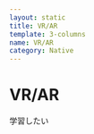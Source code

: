 ```yaml
---
layout: static
title: VR/AR
template: 3-columns
name: VR/AR
category: Native
---
```


# VR/AR
学習したい
